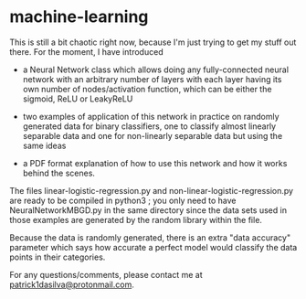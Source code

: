 # machine-learning

This is still a bit chaotic right now, because I'm just trying to get my stuff out there. For the moment, I have introduced 

- a Neural Network class which allows doing any fully-connected neural network with an arbitrary number of layers with each layer having its own number of nodes/activation function, which can be either the sigmoid, ReLU or LeakyReLU

- two examples of application of this network in practice on randomly generated data for binary classifiers, one to classify almost linearly separable data and one for non-linearly separable data but using the same ideas

- a PDF format explanation of how to use this network and how it works behind the scenes.

The files linear-logistic-regression.py and non-linear-logistic-regression.py are ready to be compiled in python3 ; you only need to have NeuralNetworkMBGD.py in the same directory since the data sets used in those examples are generated by the random library within the file. 

Because the data is randomly generated, there is an extra "data accuracy" parameter which says how accurate a perfect model would classify the data points in their categories.

For any questions/comments, please contact me at patrick1dasilva@protonmail.com.
